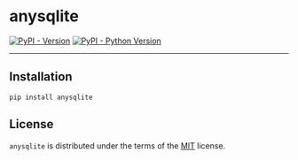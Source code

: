 # anysqlite

[![PyPI - Version](https://img.shields.io/pypi/v/anysqlite.svg)](https://pypi.org/project/anysqlite)
[![PyPI - Python Version](https://img.shields.io/pypi/pyversions/anysqlite.svg)](https://pypi.org/project/anysqlite)

-----

## Installation

```console
pip install anysqlite
```

## License

`anysqlite` is distributed under the terms of the [MIT](https://spdx.org/licenses/MIT.html) license.
